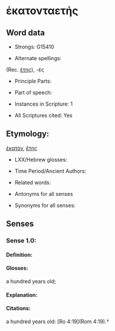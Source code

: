 # ἑκατονταετής

<!-- Status: S2=NeedsEdits -->
<!-- Lexica used for edits:   -->

## Word data

* Strongs: G15410

* Alternate spellings:

(Rec. [έτης]()), -ές 

* Principle Parts: 


* Part of speech: 


* Instances in Scripture: 1

* All Scriptures cited: Yes

## Etymology: 

[ἑκατόν](), [ἔτης]()

* LXX/Hebrew glosses: 


* Time Period/Ancient Authors: 


* Related words: 

* Antonyms for all senses

* Synonyms for all senses: 


## Senses 


### Sense  1.0: 

#### Definition: 

#### Glosses: 

a hundred years old; 

#### Explanation: 


#### Citations: 

a hundred years old: [Ro 4:19](Rom 4:19).†

